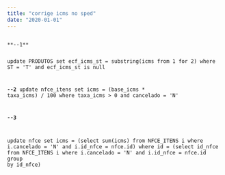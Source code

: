 ```yaml
---
title: "corrige icms no sped"
date: "2020-01-01"
---
```


<code>
**--1**

update PRODUTOS set ecf_icms_st = substring(icms from 1 for 2) where ST = 'T' and ecf_icms_st is null

**--2**
update nfce_itens set icms = (base_icms * taxa_icms) / 100 where taxa_icms > 0 and cancelado = 'N'

**--3**

update nfce set icms = (select sum(icms) from NFCE_ITENS i where i.cancelado = 'N' and i.id_nfce = nfce.id)
where id = (select id_nfce from NFCE_ITENS i where i.cancelado = 'N' and i.id_nfce = nfce.id group by id_nfce)
</code>